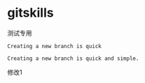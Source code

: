 # gitskills
测试专用

```
Creating a new branch is quick
```

```
Creating a new branch is quick and simple.
```
修改1